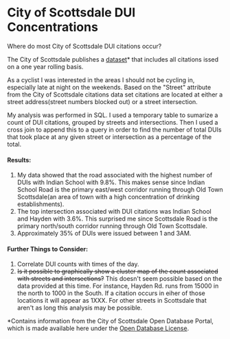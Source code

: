 # City of Scottsdale DUI Concentrations
Where do most City of Scottsdale DUI citations occur? 

The City of Scottsdale publishes a [dataset](http://data.scottsdaleaz.gov/dataset/police-citations)* that includes all citations issed on a one year rolling basis.



As a cyclist I was interested in the areas I should not be cycling in, especially late at night on the weekends.  Based on the "Street" attribute from the City of Scottsdale citations data set citations are located at either a street address(street numbers blocked out) or a street intersection.

My analysis was performed in SQL.  I used a temporary table to sumarize a count of DUI citations, grouped by streets and intersections.  Then I used a cross join to append this to a query in order to find the number of total DUIs that took place at any given street or intersection as a percentage of the total.

#### Results:
1. My data showed that the road associated with the highest number of DUIs with Indian School with 9.8%.  This makes sense since Indian School Road is the primary east/west corridor running through Old Town Scottsdale(an area of town with a high concentration of drinking establishments).
2. The top intersection associated with DUI citations was Indian School and Hayden with 3.6%.  This surprised me since Scottsdale Road is the primary north/south corridor running through Old Town Scottsdale.
3.  Approximately 35% of DUIs were issued between 1 and 3AM.

#### Further Things to Consider: 
1. Correlate DUI counts with times of the day.
2. ~~Is it possible to graphically show a cluster map of the count associated with streets and intersections?~~  This doesn't seem possible based on the data provided at this time.  For instance, Hayden Rd. runs from 15000 in the north to 1000 in the South.  If a citation occurs in eiher of those locations it will appear as 1XXX.  For other streets in Scottsdale that aren't as long this analysis may be possible.


*Contains information from the City of Scottsdale Open Database Portal, which is made available here under the [Open Database License](http://www.scottsdaleaz.gov/AssetFactory.aspx?did=69351).
